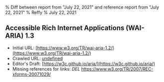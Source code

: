 % Diff between report from "July 22, 2021" and reference report from "July 22, 2021"
% Reffy
% July 22, 2021

## Accessible Rich Internet Applications (WAI-ARIA) 1.3

- Initial URL: [https://www.w3.org/TR/wai-aria-1.2/](https://www.w3.org/TR/wai-aria-1.2/)
- Crawled URL: [undefined](undefined)
- Editor's Draft: [https://w3c.github.io/aria/](https://w3c.github.io/aria/)
- Missing references for links: *DEL* https://www.w3.org/TR/2007/REC-xforms-20071029/


